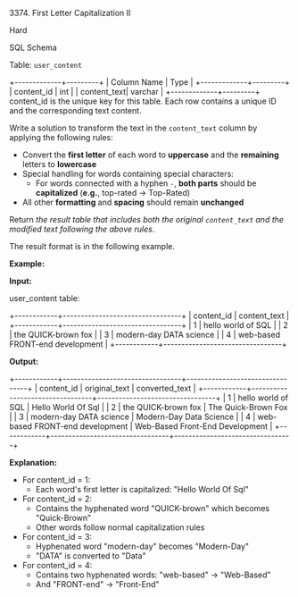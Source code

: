 3374\. First Letter Capitalization II

Hard

SQL Schema

Table: `user_content`

+-------------+---------+
| Column Name | Type    |
+-------------+---------+
| content_id  | int     |
| content_text| varchar |
+-------------+---------+
content_id is the unique key for this table. Each row contains a unique ID and the corresponding text content. 

Write a solution to transform the text in the `content_text` column by applying the following rules:

*   Convert the **first letter** of each word to **uppercase** and the **remaining** letters to **lowercase**
*   Special handling for words containing special characters:
    *   For words connected with a hyphen `-`, **both parts** should be **capitalized** (**e.g.**, top-rated → Top-Rated)
*   All other **formatting** and **spacing** should remain **unchanged**

Return _the result table that includes both the original `content_text` and the modified text following the above rules_.

The result format is in the following example.

**Example:**

**Input:**

user\_content table:

+------------+---------------------------------+
| content_id | content_text                    |
+------------+---------------------------------+
| 1          | hello world of SQL              |
| 2          | the QUICK-brown fox             |
| 3          | modern-day DATA science         |
| 4          | web-based FRONT-end development |
+------------+---------------------------------+ 

**Output:**

+------------+---------------------------------+---------------------------------+
| content_id | original_text                   | converted_text                  |
+------------+---------------------------------+---------------------------------+
| 1          | hello world of SQL              | Hello World Of Sql              |
| 2          | the QUICK-brown fox             | The Quick-Brown Fox             |
| 3          | modern-day DATA science         | Modern-Day Data Science         |
| 4          | web-based FRONT-end development | Web-Based Front-End Development |
+------------+---------------------------------+---------------------------------+ 

**Explanation:**

*   For content\_id = 1:
    *   Each word's first letter is capitalized: "Hello World Of Sql"
*   For content\_id = 2:
    *   Contains the hyphenated word "QUICK-brown" which becomes "Quick-Brown"
    *   Other words follow normal capitalization rules
*   For content\_id = 3:
    *   Hyphenated word "modern-day" becomes "Modern-Day"
    *   "DATA" is converted to "Data"
*   For content\_id = 4:
    *   Contains two hyphenated words: "web-based" → "Web-Based"
    *   And "FRONT-end" → "Front-End"
